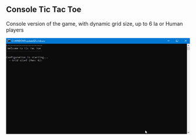 ## Console Tic Tac Toe

Console version of the game, with dynamic grid size, up to 6 Ia or Human players

![Demo](images/demo.gif)